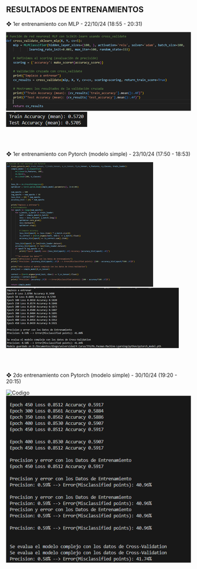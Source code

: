 ## RESULTADOS DE ENTRENAMIENTOS

❖	1er entrenamiento con MLP - 22/10/24 (18:55 - 20:31)
 
![Codigo](images/01_entrenamiento_MLP_codigo_22_10_24.png)
![Resultado](images/01_entrenamiento_MLP_resultado_22_10_24.png)

 <br>
 <br>



❖	1er entrenamiento con Pytorch (modelo simple) - 23/10/24 (17:50 - 18:53)
  
![Codigo](images/01_entrenamiento_PYTORCH_codigo_23_10_24.png)
![Resultado](images/01_entrenamiento_PYTORCH_resultado_23_10_24.png)

<br>
<br>

❖	2do entrenamiento con Pytorch (modelo simple) - 30/10/24 (19:20 - 20:15)
  
![Codigo](images/02_entrenamiento_PYTORCH_codigo_30_10_24)
![Resultado](images/02_entrenamiento_PYTORCH_resultado_30_10_24.png)

<br>
<br>